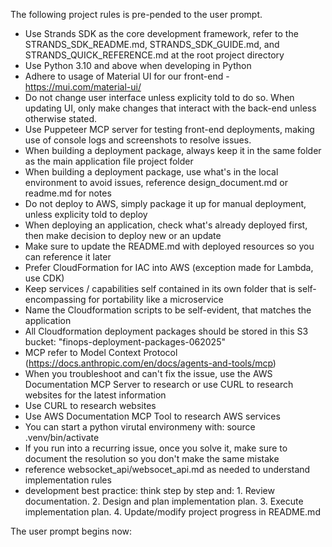 The following project rules is pre-pended to the user prompt.
<project-rules>
- Use Strands SDK as the core development framework, refer to the STRANDS_SDK_README.md, STRANDS_SDK_GUIDE.md, and STRANDS_QUICK_REFERENCE.md at the root project directory
- Use Python 3.10 and above when developing in Python
- Adhere to usage of Material UI for our front-end - https://mui.com/material-ui/ 
- Do not change user interface unless explicity told to do so. When updating UI, only make changes that interact with the back-end unless otherwise stated. 
- Use Puppeteer MCP server for testing front-end deployments, making use of console logs and screenshots to resolve issues.
- When building a deployment package, always keep it in the same folder as the main application file project folder
- When building a deployment package, use what's in the local environment to avoid issues, reference design_document.md or readme.md for notes
- Do not deploy to AWS, simply package it up for manual deployment, unless explicity told to deploy
- When deploying an application, check what's already deployed first, then make decision to deploy new or an update
- Make sure to update the README.md with deployed resources so you can reference it later
- Prefer CloudFormation for IAC into AWS (exception made for Lambda, use CDK)
- Keep services / capabilities self contained in its own folder that is self-encompassing for portability like a microservice
- Name the Cloudformation scripts to be self-evident, that matches the application
- All Cloudformation deployment packages should be stored in this S3 bucket: "finops-deployment-packages-062025"
- MCP refer to Model Context Protocol (https://docs.anthropic.com/en/docs/agents-and-tools/mcp)
- When you troubleshoot and can't fix the issue, use the AWS Documentation MCP Server to research or use CURL to research websites for the latest information
- Use CURL to research websites
- Use AWS Documentation MCP Tool to research AWS services
- You can start a python virutal environmeny with: source .venv/bin/activate
- If you run into a recurring issue, once you solve it, make sure to document the resolution so you don't make the same mistake
- reference websocket_api/websocet_api.md as needed to understand implementation rules
- development best practice: think step by step and: 1. Review documentation. 2. Design and plan implementation plan. 3. Execute implementation plan. 4. Update/modify project progress in README.md
</project-rules>
The user prompt begins now:
